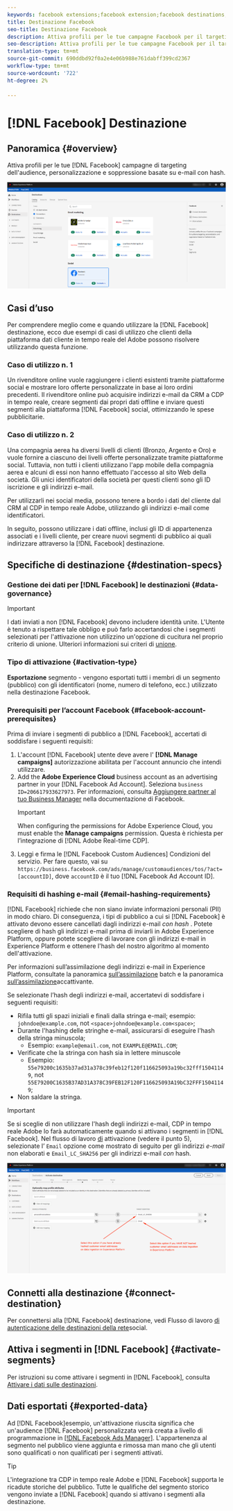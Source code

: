 ```yaml
---
keywords: facebook extensions;facebook extension;facebook destinations;facebook
title: Destinazione Facebook
seo-title: Destinazione Facebook
description: Attiva profili per le tue campagne Facebook per il targeting dell'audience, la personalizzazione e la soppressione basate su e-mail con hash.
seo-description: Attiva profili per le tue campagne Facebook per il targeting dell'audience, la personalizzazione e la soppressione basate su e-mail con hash.
translation-type: tm+mt
source-git-commit: 690ddbd92f0a2e4e06b988e761dabff399cd2367
workflow-type: tm+mt
source-wordcount: '722'
ht-degree: 2%

---
```



# [!DNL Facebook] Destinazione

## Panoramica {#overview}

Attiva profili per le tue [!DNL Facebook] campagne di targeting dell&#39;audience, personalizzazione e soppressione basate su e-mail con hash.

![Destinazione Facebook nell’interfaccia CDP in tempo reale](/help/rtcdp/destinations/assets/facebook-destination.png)

## Casi d’uso

Per comprendere meglio come e quando utilizzare la [!DNL Facebook] destinazione, ecco due esempi di casi di utilizzo che  clienti della piattaforma dati cliente in tempo reale del Adobe possono risolvere utilizzando questa funzione.


### Caso di utilizzo n. 1


Un rivenditore online vuole raggiungere i clienti esistenti tramite piattaforme social e mostrare loro offerte personalizzate in base ai loro ordini precedenti. Il rivenditore online può acquisire indirizzi e-mail da CRM a  CDP in tempo reale, creare segmenti dai propri dati offline e inviare questi segmenti alla piattaforma [!DNL Facebook] social, ottimizzando le spese pubblicitarie.


### Caso di utilizzo n. 2


Una compagnia aerea ha diversi livelli di clienti (Bronzo, Argento e Oro) e vuole fornire a ciascuno dei livelli offerte personalizzate tramite piattaforme social. Tuttavia, non tutti i clienti utilizzano l&#39;app mobile della compagnia aerea e alcuni di essi non hanno effettuato l&#39;accesso al sito Web della società. Gli unici identificatori della società per questi clienti sono gli ID iscrizione e gli indirizzi e-mail.

Per utilizzarli nei social media, possono tenere a bordo i dati del cliente dal CRM al CDP in tempo reale  Adobe, utilizzando gli indirizzi e-mail come identificatori.

In seguito, possono utilizzare i dati offline, inclusi gli ID di appartenenza associati e i livelli cliente, per creare nuovi segmenti di pubblico ai quali indirizzare attraverso la [!DNL Facebook] destinazione.

## Specifiche di destinazione {#destination-specs}

### Gestione dei dati per [!DNL Facebook] le destinazioni {#data-governance}

>[!IMPORTANT]
>
>I dati inviati a non [!DNL Facebook] devono includere identità unite. L&#39;Utente è tenuto a rispettare tale obbligo e può farlo accertandosi che i segmenti selezionati per l&#39;attivazione non utilizzino un&#39;opzione di cucitura nel proprio criterio di unione. Ulteriori informazioni sui criteri di [unione](/help/profile/ui/merge-policies.md).

### Tipo di attivazione {#activation-type}

**Esportazione** segmento - vengono esportati tutti i membri di un segmento (pubblico) con gli identificatori (nome, numero di telefono, ecc.) utilizzato nella destinazione Facebook.

### Prerequisiti per l’account Facebook {#facebook-account-prerequisites}

Prima di inviare i segmenti di pubblico a [!DNL Facebook], accertati di soddisfare i seguenti requisiti:

1. L&#39;account [!DNL Facebook] utente deve avere l&#39; **[!DNL Manage campaigns]** autorizzazione abilitata per l&#39;account annuncio che intendi utilizzare.
2. Add the **Adobe Experience Cloud** business account as an advertising partner in your [!DNL Facebook Ad Account]. Seleziona `business ID=206617933627973`. Per informazioni, consulta [Aggiungere partner al tuo Business Manager](https://www.facebook.com/business/help/1717412048538897) nella documentazione di Facebook.
   >[!IMPORTANT]
   >
   > When configuring the permissions for Adobe Experience Cloud, you must enable the **Manage campaigns** permission. Questa è richiesta per l’integrazione di [!DNL Adobe Real-time CDP].
3. Leggi e firma le [!DNL Facebook Custom Audiences] Condizioni del servizio. Per fare questo, vai su `https://business.facebook.com/ads/manage/customaudiences/tos/?act=[accountID]`, dove `accountID` è il tuo [!DNL Facebook Ad Account ID].

### Requisiti di hashing e-mail {#email-hashing-requirements}

[!DNL Facebook] richiede che non siano inviate informazioni personali (PII) in modo chiaro. Di conseguenza, i tipi di pubblico a cui si [!DNL Facebook] è attivato devono essere cancellati dagli indirizzi e-mail *con hash* . Potete scegliere di hash gli indirizzi e-mail prima di inviarli in Adobe Experience Platform, oppure potete scegliere di lavorare con gli indirizzi e-mail in  Experience Platform e ottenere l&#39;hash del nostro algoritmo al momento dell&#39;attivazione.

Per informazioni sull’assimilazione degli indirizzi e-mail in  Experience Platform, consultate la panoramica [sull’assimilazione](/help/ingestion/batch-ingestion/overview.md) batch e la panoramica [sull’assimilazione](/help/ingestion/streaming-ingestion/overview.md)accattivante.

Se selezionate l’hash degli indirizzi e-mail, accertatevi di soddisfare i seguenti requisiti:

* Rifila tutti gli spazi iniziali e finali dalla stringa e-mail; esempio: `johndoe@example.com`, not `<space>johndoe@example.com<space>`;
* Durante l&#39;hashing delle stringhe e-mail, assicurarsi di eseguire l&#39;hash della stringa minuscola;
   * Esempio: `example@email.com`, not `EXAMPLE@EMAIL.COM`;
* Verificate che la stringa con hash sia in lettere minuscole
   * Esempio: `55e79200c1635b37ad31a378c39feb12f120f116625093a19bc32fff15041149`, not `55E79200C1635B37AD31A378C39FEB12F120F116625093A19bC32FFF15041149`;
* Non saldare la stringa.


>[!IMPORTANT]
>
>Se si sceglie di non utilizzare l&#39;hash degli indirizzi e-mail,  CDP in tempo reale Adobe lo farà automaticamente quando si attivano i segmenti in [!DNL Facebook]. Nel flusso di lavoro [di](/help/rtcdp/destinations/activate-destinations.md#activate-data) attivazione (vedere il punto 5), selezionate l’ `Email` opzione come mostrato di seguito per gli indirizzi *e-mail* non elaborati e `Email_LC_SHA256` per gli indirizzi e-mail *con* hash.


![Hashing all&#39;attivazione](/help/rtcdp/destinations/assets/identity-mapping.png)

## Connetti alla destinazione {#connect-destination}

Per connettersi alla [!DNL Facebook] destinazione, vedi Flusso di lavoro [di autenticazione delle destinazioni della rete](/help/rtcdp/destinations/social-network-destinations-workflow.md)social.


## Attiva i segmenti in [!DNL Facebook] {#activate-segments}

Per istruzioni su come attivare i segmenti in [!DNL Facebook], consulta [Attivare i dati sulle destinazioni](/help/rtcdp/destinations/activate-destinations.md).

## Dati esportati {#exported-data}

Ad [!DNL Facebook]esempio, un&#39;attivazione riuscita significa che un&#39;audience [!DNL Facebook] personalizzata verrà creata a livello di programmazione in [[!DNL Facebook Ads Manager]](https://www.facebook.com/adsmanager/manage/). L&#39;appartenenza al segmento nel pubblico viene aggiunta e rimossa man mano che gli utenti sono qualificati o non qualificati per i segmenti attivati.

>[!TIP]
>
>L&#39;integrazione tra CDP in tempo reale  Adobe e [!DNL Facebook] supporta le ricadute storiche del pubblico. Tutte le qualifiche del segmento storico vengono inviate a [!DNL Facebook] quando si attivano i segmenti alla destinazione.